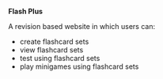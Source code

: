 **Flash Plus**

A revision based website in which users can:
- create flashcard sets
- view flashcard sets
- test using flashcard sets
- play minigames using flashcard sets
